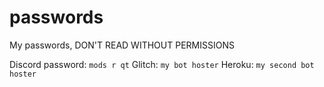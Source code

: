 # passwords
My passwords, DON'T READ WITHOUT PERMISSIONS

Discord password: `mods r qt`
Glitch: `my bot hoster`
Heroku: `my second bot hoster`

